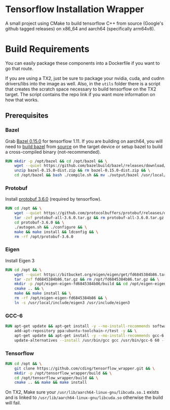 # Tensorflow Installation Wrapper

A small project using CMake to build tensorflow C++ from source (Google's github tagged releases) on x86_64 and aarch64 (specifically arm64v8).

# Build Requirements
You can easily package these components into a Dockerfile if you want to go that route.

>>>
If you are using a TX2, just be sure to package your nvidia, cuda, and cudnn drivers/libs into the image as well. Also, in the `utils` folder there is a script that creates the scratch space necessary to build tensorflow on the TX2 target. The script contains the repo link if you want more information on how that works.
>>>

## Prerequisites

### Bazel
Grab [Bazel 0.15.0](https://github.com/bazelbuild/bazel/releases/download/0.15.0/bazel-0.15.0-installer-linux-x86_64.sh) for tensorflow 1.11. If you are building on aarch64, you will need to [build bazel](https://docs.bazel.build/versions/master/install-ubuntu.html) from [source](https://github.com/bazelbuild/bazel/releases/download/0.15.0/bazel-0.15.0-dist.zip) on the target device or setup bazel to build a cross-compiled binary (not-recommended).

```Dockerfile
RUN mkdir -p /opt/bazel && cd /opt/bazel && \
	wget --quiet https://github.com/bazelbuild/bazel/releases/download/0.15.0/bazel-0.15.0-dist.zip && \
	unzip bazel-0.15.0-dist.zip && rm bazel-0.15.0-dist.zip && \
	cd /opt/bazel && bash ./compile.sh && mv ./output/bazel /usr/local/bin && rm -rf /opt/bazel
```

### Protobuf
Install [protobuf 3.6.0](https://github.com/protocolbuffers/protobuf/blob/master/src/README.md) (required by tensorflow).
```Dockerfile
RUN cd /opt && \
	wget --quiet https://github.com/protocolbuffers/protobuf/releases/download/v3.6.0/protobuf-all-3.6.0.tar.gz && \
	tar -zxf protobuf-all-3.6.0.tar.gz && rm protobuf-all-3.6.0.tar.gz && \
	cd protobuf-3.6.0 && \
	./autogen.sh && ./configure && \
	make && make install && ldconfig && \
	rm -rf /opt/protobuf-3.6.0
```

### Eigen
Install Eigen 3
```Dockerfile
RUN cd /opt && \
	wget --quiet https://bitbucket.org/eigen/eigen/get/fd6845384b86.tar.gz && \
	tar -zxf fd6845384b86.tar.gz && rm /opt/fd6845384b86.tar.gz && \
	mkdir -p /opt/eigen-eigen-fd6845384b86/build && cd /opt/eigen-eigen-fd6845384b86/build && \
	cmake .. && \
	make && make install && \
	rm -rf /opt/eigen-eigen-fd6845384b86 && \
	ln -s /usr/local/include/eigen3 /usr/include/eigen3
```

### GCC-6
```Dockerfile
RUN apt-get update && apt-get install -y --no-install-recommends software-properties-common && \
	add-apt-repository ppa:ubuntu-toolchain-r/test -y && \
	apt-get update && apt-get install -y --no-install-recommends gcc-6 g++-6 && \
	update-alternatives --install /usr/bin/gcc gcc /usr/bin/gcc-6 60 --slave /usr/bin/g++ g++ /usr/bin/g++-6
```

### Tensorflow
```Dockerfile
RUN cd /opt && \
	git clone https://github.com/cding/tensorflow_wrapper.git && \
	mkdir -p /opt/tensorflow_wrapper/build && \
	cd /opt/tensorflow_wrapper/build && \
	cmake .. && make && make install
```

>>>
On TX2, Make sure your `/usr/lib/aarch64-linux-gnu/libcuda.so.1` exists and is linked to `/usr/lib/aarch64-linux-gnu/libcuda.so` otherwise the build will fail.
>>>

